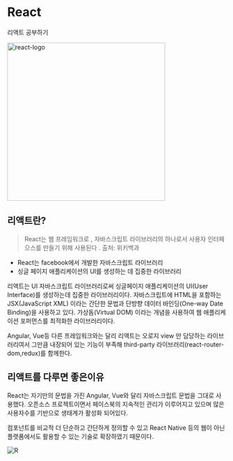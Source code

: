 # React
리액트 공부하기

<img width="363" alt="react-logo" src="https://github.com/jjjh0508/React/assets/130436208/f411c2e6-46cb-4ab8-8241-91552bab4484">


## 리액트란?
     
> React는 웹 프레임워크로 ,
>자바스크립트 라이브러리의 하나로서 사용자 인터페으스를 만들기 위해 사용된다 . 출처: 위키백과

- React는 facebook에서 개발한 자바스크립트 라이브러리
- 싱글 페이지 애플리케이션의 UI를 생성하는 데 집중한 라이브러리

리액트는 UI 자바스크립트 라이브러리로써 싱글페이지 애플리케이션의 UI(User Interface)를 생성하는데 집중한 라이브러리이다.
자바스크립트에 HTML을 포함하는 JSX(JavaScript XML) 이라는 간단한 문법과 단방향 데이터 바인딩(One-way Date Binding)을 사용하고 있다.
가상돔(Virtual DOM) 이라는 개념을 사용하여 웹 애플리케이션 포퍼먼스를 최적화한 라이브러리이다.

Angular, Vue등 다른 프레임워크와는 달리 리액트는 오로지 view 만 담당하는 라이브러리여서 그만큼 내장되어 있는 기능이 부족해 third-party 라이브러리(react-router-dom,redux)를 함께한다.



## 리액트를 다루면 좋은이유

React는 자기만의 문법을 가진 Angular, Vue와 달리 자바스크립트 문법을 그대로 사용했다. 
오픈소스 프로젝트이면서 페이스북의 지속적인 관리가 이루어지고 있으며
많은 사용자수를 기반으로 생태계가 활성화 되어있다.

컴포넌트를 비교적 더 단순하고 간단하게 정의할 수 있고 React Native 등의 웹이 아닌 플랫폼에서도 활용할 수 있는 기술로 확장하였기 때문이다.


![R](https://github.com/jjjh0508/React/assets/130436208/04098197-612f-41fe-b66d-5c0dd76fbf9f)
